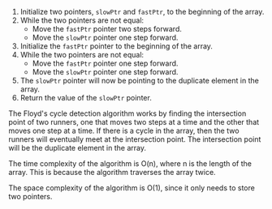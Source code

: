 1. Initialize two pointers, `slowPtr` and `fastPtr`, to the beginning of the array.
2. While the two pointers are not equal:
    * Move the `fastPtr` pointer two steps forward.
    * Move the `slowPtr` pointer one step forward.
3. Initialize the `fastPtr` pointer to the beginning of the array.
4. While the two pointers are not equal:
    * Move the `fastPtr` pointer one step forward.
    * Move the `slowPtr` pointer one step forward.
5. The `slowPtr` pointer will now be pointing to the duplicate element in the array.
6. Return the value of the `slowPtr` pointer.

The Floyd's cycle detection algorithm works by finding the intersection point of two runners, one that moves two steps at a time and the other that moves one step at a time. If there is a cycle in the array, then the two runners will eventually meet at the intersection point. The intersection point will be the duplicate element in the array.

The time complexity of the algorithm is O(n), where n is the length of the array. This is because the algorithm traverses the array twice.

The space complexity of the algorithm is O(1), since it only needs to store two pointers.
